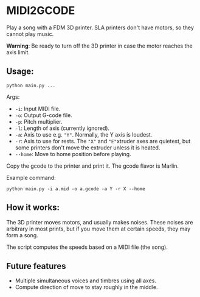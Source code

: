 # MIDI2GCODE

Play a song with a FDM 3D printer. SLA printers don't have motors, so they cannot play music.

**Warning**: Be ready to turn off the 3D printer in case the motor reaches
the axis limit.

## Usage:

`python main.py ...`

Args:

* `-i`: Input MIDI file.
* `-o`: Output G-code file.
* `-p`: Pitch multiplier.
* `-l`: Length of axis (currently ignored).
* `-a`: Axis to use e.g. `"Y"`. Normally, the Y axis is loudest.
* `-r`: Axis to use for rests. The `"X"` and `"E"`xtruder axes are quietest, but some printers
    don't move the extruder unless it is heated.
* `--home`: Move to home position before playing.

Copy the gcode to the printer and print it.
The gcode flavor is Marlin.

Example command:

`python main.py -i a.mid -o a.gcode -a Y -r X --home`

## How it works:

The 3D printer moves motors, and usually makes noises. These noises are arbitrary in most prints,
but if you move them at certain speeds, they may form a song.

The script computes the speeds based on a MIDI file (the song).

## Future features

* Multiple simultaneous voices and timbres using all axes.
* Compute direction of move to stay roughly in the middle.
